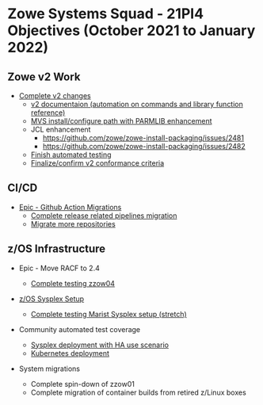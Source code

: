 # Zowe Systems Squad - 21PI4 Objectives (October 2021 to January 2022)

## Zowe v2 Work

* [Complete v2 changes](https://github.com/zowe/zowe-install-packaging/issues/2262)
  - [v2 documentaion (automation on commands and library function reference)](https://github.com/zowe/zowe-install-packaging/issues/2463)
  - [MVS install/configure path with PARMLIB enhancement](https://github.com/zowe/zowe-install-packaging/issues/2488)
  - JCL enhancement
      * https://github.com/zowe/zowe-install-packaging/issues/2481
      * https://github.com/zowe/zowe-install-packaging/issues/2482
  - [Finish automated testing](https://github.com/zowe/zowe-install-packaging/issues/2462)
  - [Finalize/confirm v2 conformance criteria](https://github.com/zowe/zowe-install-packaging/issues/2454)

## CI/CD 

* [Epic - Github Action Migrations](https://github.com/zowe/zowe-install-packaging/issues/2267)
  - [Complete release related pipelines migration](https://github.com/zowe/zowe-install-packaging/issues/2268)
  - [Migrate more repositories](https://github.com/zowe/zowe-install-packaging/issues/2270)

## z/OS Infrastructure

* Epic - Move RACF to 2.4
  * [Complete testing zzow04](https://github.com/zowe/zowe-install-packaging/issues/1397)

* [z/OS Sysplex Setup](https://github.com/zowe/zowe-install-packaging/issues/1479)
  - [Complete testing Marist Sysplex setup (stretch)](https://github.com/zowe/zowe-install-packaging/issues/2271)

* Community automated test coverage
  - [Sysplex deployment with HA use scenario](https://github.com/zowe/zowe-install-packaging/issues/2271)
  - [Kubernetes deployment](https://github.com/zowe/zowe-install-packaging/issues/2251)

* System migrations
  - Complete spin-down of zzow01
  - Complete migration of container builds from retired z/Linux boxes
